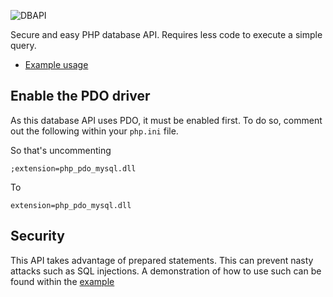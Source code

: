 ![DBAPI](https://media.giphy.com/media/oFyd7yendzmTO89MqI/giphy.gif)

  

Secure and easy PHP database API. Requires less code to execute a simple query.

-  [Example usage](https://gitlab.com/eddiejibson/dbapi/blob/master/example.php)

## Enable the PDO driver

As this database API uses PDO, it must be enabled first. To do so, comment out the following within your `php.ini` file.

So that's uncommenting

  

	;extension=php_pdo_mysql.dll

  

To

  

	extension=php_pdo_mysql.dll

## Security

This API takes advantage of prepared statements. This can prevent nasty attacks such as SQL injections. A demonstration of how to use such can be found within the [example](https://gitlab.com/eddiejibson/dbapi/blob/master/example.php)